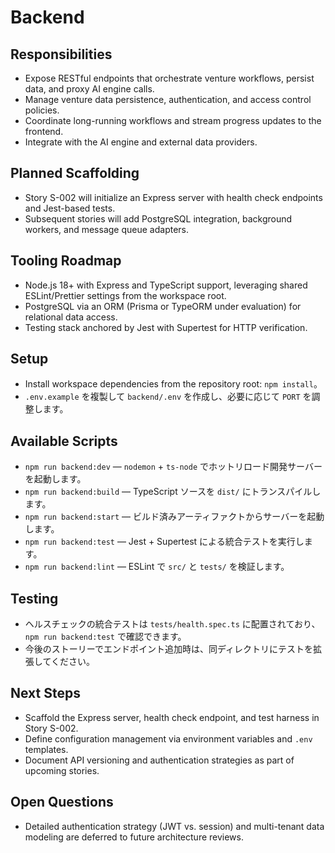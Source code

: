 # Backend

## Responsibilities
- Expose RESTful endpoints that orchestrate venture workflows, persist data, and proxy AI engine calls.
- Manage venture data persistence, authentication, and access control policies.
- Coordinate long-running workflows and stream progress updates to the frontend.
- Integrate with the AI engine and external data providers.

## Planned Scaffolding
- Story S-002 will initialize an Express server with health check endpoints and Jest-based tests.
- Subsequent stories will add PostgreSQL integration, background workers, and message queue adapters.

## Tooling Roadmap
- Node.js 18+ with Express and TypeScript support, leveraging shared ESLint/Prettier settings from the workspace root.
- PostgreSQL via an ORM (Prisma or TypeORM under evaluation) for relational data access.
- Testing stack anchored by Jest with Supertest for HTTP verification.

## Setup
- Install workspace dependencies from the repository root: `npm install`。
- `.env.example` を複製して `backend/.env` を作成し、必要に応じて `PORT` を調整します。

## Available Scripts
- `npm run backend:dev` — `nodemon` + `ts-node` でホットリロード開発サーバーを起動します。
- `npm run backend:build` — TypeScript ソースを `dist/` にトランスパイルします。
- `npm run backend:start` — ビルド済みアーティファクトからサーバーを起動します。
- `npm run backend:test` — Jest + Supertest による統合テストを実行します。
- `npm run backend:lint` — ESLint で `src/` と `tests/` を検証します。

## Testing
- ヘルスチェックの統合テストは `tests/health.spec.ts` に配置されており、`npm run backend:test` で確認できます。
- 今後のストーリーでエンドポイント追加時は、同ディレクトリにテストを拡張してください。

## Next Steps
- Scaffold the Express server, health check endpoint, and test harness in Story S-002.
- Define configuration management via environment variables and `.env` templates.
- Document API versioning and authentication strategies as part of upcoming stories.

## Open Questions
- Detailed authentication strategy (JWT vs. session) and multi-tenant data modeling are deferred to future architecture reviews.
